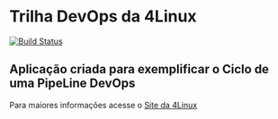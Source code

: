 # Trilha DevOps da 4Linux

<!-- Altere a Flag abaixo com sua URL do Travis -->
[![Build Status](https://travis-ci.org/jptorrinha/DevOpsLab-HelloWorld.svg?branch=master)](https://travis-ci.org/jptorrinha/DevOpsLab-HelloWorld)

## Aplicação criada para exemplificar o Ciclo de uma PipeLine DevOps


Para maiores informações acesse o [Site da 4Linux](https://www.4linux.com.br/cursos/devops)
